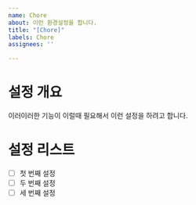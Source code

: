 ```yaml
---
name: Chore
about: 이런 환경설정을 합니다.
title: "[Chore]"
labels: Chore
assignees: ''

---
```


# 설정 개요
이러이러한 기능이 이럴때 필요해서 이런 설정을 하려고 합니다.



# 설정 리스트

- [ ] 첫 번째 설정
- [ ] 두 번째 설정
- [ ] 세 번째 설정
